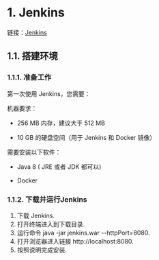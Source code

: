 # 1. Jenkins
链接：[Jenkins](https://www.jenkins.io/zh/doc/tutorials/)

## 1.1. 搭建环境
### 1.1.1. 准备工作
第一次使用 Jenkins，您需要：
    
机器要求：

- 256 MB 内存，建议大于 512 MB

- 10 GB 的硬盘空间（用于 Jenkins 和 Docker 镜像）

需要安装以下软件：
     
- Java 8 ( JRE 或者 JDK 都可以)

- Docker
    
### 1.1.2. 下载并运行Jenkins
1. 下载 Jenkins.
2. 打开终端进入到下载目录.
3. 运行命令 java -jar jenkins.war --httpPort=8080.
4. 打开浏览器进入链接 http://localhost:8080.
5. 按照说明完成安装.

